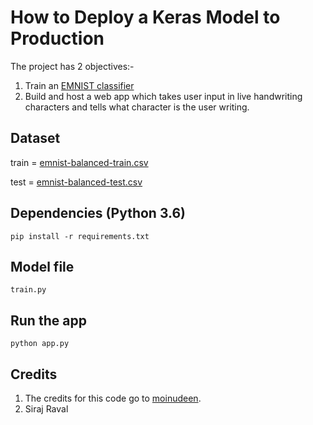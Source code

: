 # How to Deploy a Keras Model to Production

The project has 2 objectives:-
1. Train an [EMNIST classifier](https://www.kaggle.com/crawford/emnist)
2. Build and host a web app which takes user input in live handwriting characters and tells what character is the user writing.

## Dataset

train = [emnist-balanced-train.csv](https://www.kaggle.com/crawford/emnist/downloads/emnist-balanced-train.csv/3)

test = [emnist-balanced-test.csv](https://www.kaggle.com/crawford/emnist/downloads/emnist-balanced-test.csv/3)

## Dependencies (Python **3.6**)

```pip install -r requirements.txt```

## Model file

```train.py```

## Run the app

```python app.py```


## Credits

1. The credits for this code go to [moinudeen](https://github.com/moinudeen).
2. Siraj Raval

